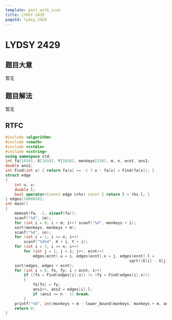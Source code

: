 ```yaml
---
template: post_with_isso
title: LYDSY 2429
pageId: lydsy_2429
---
```


# LYDSY 2429
<span id="poem"></span><script>$(function(){$.ajax('/api/poem?rnd='+Date.now()+Math.random()).done(function(data){$('#poem').text(data);});});</script>
## 题目大意
暂无

## 题目解法
暂无

## RTFC

```cpp
#include <algorithm>
#include <cmath>
#include <cstdio>
#include <cstring>
using namespace std;
int fa[1010], X[1010], Y[1010], monkeys[510], m, n, ecnt, ans1;
double ans2;
int Find(int x) { return fa[x] == -1 ? x : fa[x] = Find(fa[x]); }
struct edge
{
    int u, v;
    double l;
    bool operator<(const edge &rhs) const { return l < rhs.l; }
} edges[1000010];
int main()
{
    memset(fa, -1, sizeof(fa));
    scanf("%d", &m);
    for (int i = 0; i < m; i++) scanf("%d", monkeys + i);
    sort(monkeys, monkeys + m);
    scanf("%d", &n);
    for (int i = 1; i <= n; i++)
        scanf("%d%d", X + i, Y + i);
    for (int i = 1; i <= n; i++)
        for (int j = 1; j < i; j++, ecnt++)
            edges[ecnt].u = i, edges[ecnt].v = j, edges[ecnt].l =
                                                      sqrt((X[i] - X[j]) * (X[i] - X[j]) + (Y[i] - Y[j]) * (Y[i] - Y[j]));
    sort(edges, edges + ecnt);
    for (int i = 0, fx, fy; i < ecnt; i++)
        if ((fx = Find(edges[i].u)) != (fy = Find(edges[i].v)))
        {
            fa[fx] = fy;
            ans1++, ans2 = edges[i].l;
            if (ans1 == n - 1) break;
        }
    printf("%d", int(monkeys + m - lower_bound(monkeys, monkeys + m, ans2)));
    return 0;
}
```
<div id="__comment"></div>
